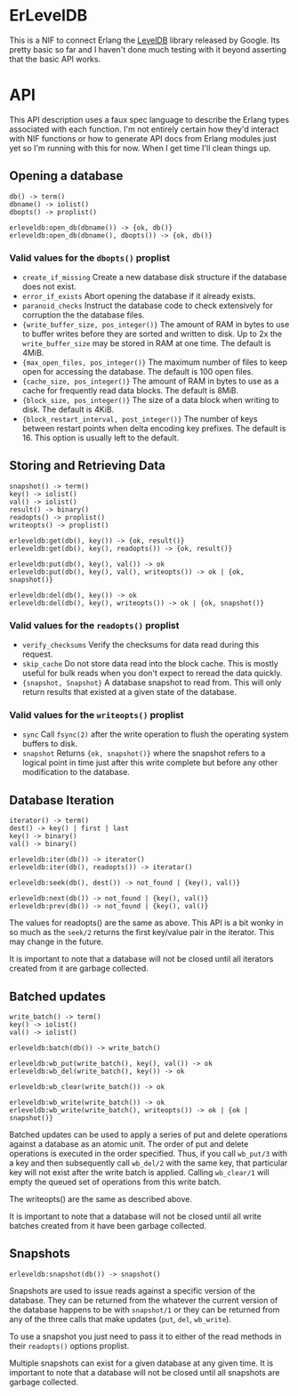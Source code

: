 # ErLevelDB

This is a NIF to connect Erlang the [LevelDB][leveldb] library released
by Google. Its pretty basic so far and I haven't done much testing with
it beyond asserting that the basic API works.

# API

This API description uses a faux spec language to describe the Erlang
types associated with each function. I'm not entirely certain how they'd
interact with NIF functions or how to generate API docs from Erlang
modules just yet so I'm running with this for now. When I get time I'll
clean things up.

## Opening a database

    db() -> term()
    dbname() -> iolist()    
    dbopts() -> proplist()

    erleveldb:open_db(dbname()) -> {ok, db()}
    erleveldb:open_db(dbname(), dbopts()) -> {ok, db()}

### Valid values for the `dbopts()` proplist

* `create_if_missing` Create a new database disk structure if the
  database does not exist.
* `error_if_exists` Abort opening the database if it already exists.
* `paranoid_checks` Instruct the database code to check extensively for
  corruption the the database files.
* `{write_buffer_size, pos_integer()}` The amount of RAM in bytes to use
  to buffer writes before they are sorted and written to disk. Up to 2x the
  `write_buffer_size` may be stored in RAM at one time. The default is 4MiB.
* `{max_open_files, pos_integer()}` The maximum number of files to keep
  open for accessing the database. The default is 100 open files.
* `{cache_size, pos_integer()}` The amount of RAM in bytes to use as a
  cache for frequently read data blocks. The default is 8MiB.
* `{block_size, pos_integer()}` The size of a data block when writing to
  disk. The default is 4KiB.
* `{block_restart_interval, post_integer()}` The number of keys between
  restart points when delta encoding key prefixes. The default is 16. This
  option is usually left to the default.


## Storing and Retrieving Data

    snapshot() -> term()
    key() -> iolist()
    val() -> iolist()
    result() -> binary()
    readopts() -> proplist()
    writeopts() -> proplist()
    
    erleveldb:get(db(), key()) -> {ok, result()}
    erleveldb:get(db(), key(), readopts()) -> {ok, result()}
    
    erleveldb:put(db(), key(), val()) -> ok
    erleveldb:put(db(), key(), val(), writeopts()) -> ok | {ok, snapshot()}

    erleveldb:del(db(), key()) -> ok
    erleveldb:del(db(), key(), writeopts()) -> ok | {ok, snapshot()}

### Valid values for the `readopts()` proplist

* `verify_checksums` Verify the checksums for data read during this
  request.
* `skip_cache` Do not store data read into the block cache. This is
  mostly useful for bulk reads when you don't expect to reread the
  data quickly.
* `{snapshot, Snapshot}` A database snapshot to read from. This will
  only return results that existed at a given state of the database.

### Valid values for the `writeopts()` proplist

* `sync` Call `fsync(2)` after the write operation to flush the
  operating system buffers to disk.
* `snapshot` Returns `{ok, snapshot()}` where the snapshot refers to
  a logical point in time just after this write complete but before
  any other modification to the database.


## Database Iteration

    iterator() -> term()
    dest() -> key() | first | last
    key() -> binary()
    val() -> binary()
    
    erleveldb:iter(db()) -> iterator()
    erleveldb:iter(db(), readopts()) -> iteratar()
    
    erleveldb:seek(db(), dest()) -> not_found | {key(), val()}
    
    erleveldb:next(db()) -> not_found | {key(), val()}
    erleveldb:prev(db()) -> not_found | {key(), val()}
    
The values for readopts() are the same as above. This API is a bit wonky
in so much as the `seek/2` returns the first key/value pair in the iterator.
This may change in the future.

It is important to note that a database will not be closed until all
iterators created from it are garbage collected.

## Batched updates

    write_batch() -> term()
    key() -> iolist()
    val() -> iolist()
    
    erleveldb:batch(db()) -> write_batch()
    
    erleveldb:wb_put(write_batch(), key(), val()) -> ok
    erleveldb:wb_del(write_batch(), key()) -> ok
    
    erleveldb:wb_clear(write_batch()) -> ok
    
    erleveldb:wb_write(write_batch()) -> ok
    erleveldb:wb_write(write_batch(), writeopts()) -> ok | {ok | snapshot()}

Batched updates can be used to apply a series of put and delete operations
against a database as an atomic unit. The order of put and delete operations
is executed in the order specified. Thus, if you call `wb_put/3` with a key
and then subsequently call `wb_del/2` with the same key, that particular key
will not exist after the write batch is applied. Calling `wb_clear/1` will
empty the queued set of operations from this write batch.

The writeopts() are the same as described above.

It is important to note that a database will not be closed until all
write batches created from it have been garbage collected.

## Snapshots

    erleveldb:snapshot(db()) -> snapshot()
    
Snapshots are used to issue reads against a specific version of the
database. They can be returned from the whatever the current version of
the database happens to be with `snapshot/1` or they can be returned
from any of the three calls that make updates (`put`, `del`, `wb_write`).

To use a snapshot you just need to pass it to either of the read methods
in their `readopts()` options proplist.

Multiple snapshots can exist for a given database at any given time. It is
important to note that a database will not be closed until all snapshots
are garbage collected.

[leveldb]: http://leveldb.googlecode.com "The LevelDB Project"